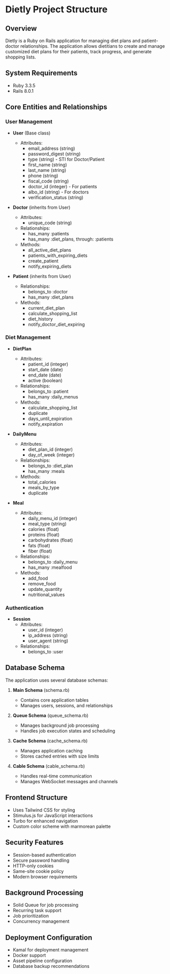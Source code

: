 # Dietly Project Structure

## Overview
Dietly is a Ruby on Rails application for managing diet plans and patient-doctor relationships. The application allows dietitians to create and manage customized diet plans for their patients, track progress, and generate shopping lists.

## System Requirements
- Ruby 3.3.5
- Rails 8.0.1

## Core Entities and Relationships

### User Management
- **User** (Base class)
  - Attributes:
    - email_address (string)
    - password_digest (string)
    - type (string) - STI for Doctor/Patient
    - first_name (string)
    - last_name (string)
    - phone (string)
    - fiscal_code (string)
    - doctor_id (integer) - For patients
    - albo_id (string) - For doctors
    - verification_status (string)

- **Doctor** (inherits from User)
  - Attributes:
    - unique_code (string)
  - Relationships:
    - has_many :patients
    - has_many :diet_plans, through: :patients
  - Methods:
    - all_active_diet_plans
    - patients_with_expiring_diets
    - create_patient
    - notify_expiring_diets

- **Patient** (inherits from User)
  - Relationships:
    - belongs_to :doctor
    - has_many :diet_plans
  - Methods:
    - current_diet_plan
    - calculate_shopping_list
    - diet_history
    - notify_doctor_diet_expiring

### Diet Management
- **DietPlan**
  - Attributes:
    - patient_id (integer)
    - start_date (date)
    - end_date (date)
    - active (boolean)
  - Relationships:
    - belongs_to :patient
    - has_many :daily_menus
  - Methods:
    - calculate_shopping_list
    - duplicate
    - days_until_expiration
    - notify_expiration

- **DailyMenu**
  - Attributes:
    - diet_plan_id (integer)
    - day_of_week (integer)
  - Relationships:
    - belongs_to :diet_plan
    - has_many :meals
  - Methods:
    - total_calories
    - meals_by_type
    - duplicate

- **Meal**
  - Attributes:
    - daily_menu_id (integer)
    - meal_type (string)
    - calories (float)
    - proteins (float)
    - carbohydrates (float)
    - fats (float)
    - fiber (float)
  - Relationships:
    - belongs_to :daily_menu
    - has_many :mealfood
  - Methods:
    - add_food
    - remove_food
    - update_quantity
    - nutritional_values

### Authentication
- **Session**
  - Attributes:
    - user_id (integer)
    - ip_address (string)
    - user_agent (string)
  - Relationships:
    - belongs_to :user

## Database Schema
The application uses several database schemas:

1. **Main Schema** (schema.rb)
   - Contains core application tables
   - Manages users, sessions, and relationships

2. **Queue Schema** (queue_schema.rb)
   - Manages background job processing
   - Handles job execution states and scheduling

3. **Cache Schema** (cache_schema.rb)
   - Manages application caching
   - Stores cached entries with size limits

4. **Cable Schema** (cable_schema.rb)
   - Handles real-time communication
   - Manages WebSocket messages and channels

## Frontend Structure
- Uses Tailwind CSS for styling
- Stimulus.js for JavaScript interactions
- Turbo for enhanced navigation
- Custom color scheme with marmorean palette

## Security Features
- Session-based authentication
- Secure password handling
- HTTP-only cookies
- Same-site cookie policy
- Modern browser requirements

## Background Processing
- Solid Queue for job processing
- Recurring task support
- Job prioritization
- Concurrency management

## Deployment Configuration
- Kamal for deployment management
- Docker support
- Asset pipeline configuration
- Database backup recommendations 
